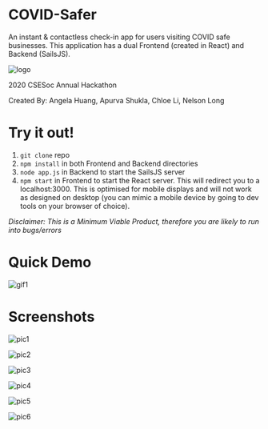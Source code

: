 # COVID-Safer
An instant & contactless check-in app for users visiting COVID safe businesses. This application has a dual Frontend (created in React) and Backend (SailsJS).

![logo](https://raw.githubusercontent.com/chloesli/COVID-Safer/master/Frontend/src/img/logo.jpg)

2020 CSESoc Annual Hackathon

Created By: Angela Huang, Apurva Shukla, Chloe Li, Nelson Long

# Try it out!
1. `git clone` repo
2. `npm install` in both Frontend and Backend directories
3. `node app.js` in Backend to start the SailsJS server 
3. `npm start` in Frontend to start the React server. This will redirect you to a localhost:3000. This is optimised for mobile displays and will not work as designed on desktop (you can mimic a mobile device by going to dev tools on your browser of choice).  

*Disclaimer: This is a Minimum Viable Product, therefore you are likely to run into bugs/errors*

# Quick Demo
![gif1](demo.gif)

# Screenshots
![pic1](screenshots/user-register.png)

![pic2](screenshots/business-register.png)

![pic3](screenshots/checkin.png)

![pic4](screenshots/checkedincomplete.png)

![pic5](screenshots/alert.png)

![pic6](screenshots/navbar.png)

